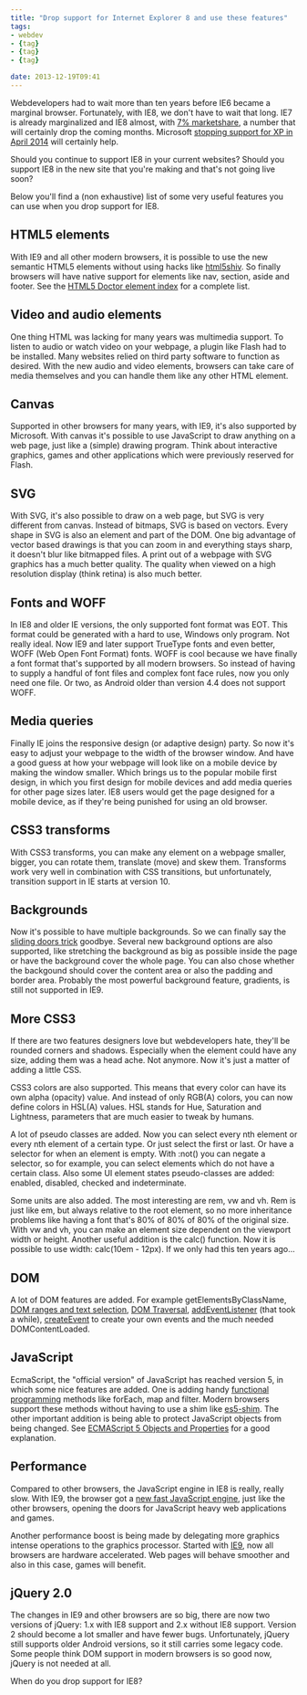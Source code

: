 ```yaml
---
title: "Drop support for Internet Explorer 8 and use these features"
tags:
- webdev
- {tag}
- {tag}
- {tag}

date: 2013-12-19T09:41
---
```


Webdevelopers had to wait more than ten years before IE6 became a marginal browser. Fortunately, with IE8, we don't have to wait that long. IE7 is already marginalized and IE8 almost, with [7% marketshare](http://gs.statcounter.com/#browser_version_partially_combined-ww-monthly-201212-201312), a number that will certainly drop the coming months. Microsoft [stopping support for XP in April 2014](http://www.microsoft.com/en-us/windows/enterprise/endofsupport.aspx) will certainly help.

Should you continue to support IE8 in your current websites? Should you support IE8 in the new site that you're making and that's not going live soon?

Below you'll find a (non exhaustive) list of some very useful features you can use when you drop support for IE8.

## HTML5 elements

With IE9 and all other modern browsers, it is possible to use the new semantic HTML5 elements without using hacks like [html5shiv](https://code.google.com/p/html5shiv/). So finally browsers will have native support for elements like nav, section, aside and footer. See the [HTML5 Doctor element index](http://html5doctor.com/element-index/) for a complete list.

## Video and audio elements

One thing HTML was lacking for many years was multimedia support. To listen to audio or watch video on your webpage, a plugin like Flash had to be installed. Many websites relied on third party software to function as desired. With the new audio and video elements, browsers can take care of media themselves and you can handle them like any other HTML element.

## Canvas

Supported in other browsers for many years, with IE9, it's also supported by Microsoft. With canvas it's possible to use JavaScript to draw anything on a web page, just like a (simple) drawing program. Think about interactive graphics, games and other applications which were previously reserved for Flash.

## SVG

With SVG, it's also possible to draw on a web page, but SVG is very different from canvas. Instead of bitmaps, SVG is based on vectors. Every shape in SVG is also an element and part of the DOM. One big advantage of vector based drawings is that you can zoom in and everything stays sharp, it doesn't blur like bitmapped files. A print out of a webpage with SVG graphics has a much better quality. The quality when viewed on a high resolution display (think retina) is also much better.

## Fonts and WOFF

In IE8 and older IE versions, the only supported font format was EOT. This format could be generated with a hard to use, Windows only program. Not really ideal. Now IE9 and later support TrueType fonts and even better, WOFF (Web Open Font Format) fonts. WOFF is cool because we have finally a font format that's supported by all modern browsers. So instead of having to supply a handful of font files and complex font face rules, now you only need one file. Or two, as Android older than version 4.4 does not support WOFF.

## Media queries

Finally IE joins the responsive design (or adaptive design) party. So now it's easy to adjust your webpage to the width of the browser window. And have a good guess at how your webpage will look like on a mobile device by making the window smaller. Which brings us to the popular mobile first design, in which you first design for mobile devices and add media queries for other page sizes later. IE8 users would get the page designed for a mobile device, as if they're being punished for using an old browser.

## CSS3 transforms

With CSS3 transforms, you can make any element on a webpage smaller, bigger, you can rotate them, translate (move) and skew them. Transforms work very well in combination with CSS transitions, but unfortunately, transition support in IE starts at version 10.

## Backgrounds

Now it's possible to have multiple backgrounds. So we can finally say the [sliding doors trick](http://alistapart.com/article/slidingdoors) goodbye. Several new background options are also supported, like stretching the background as big as possible inside the page or have the background cover the whole page. You can also chose whether the backgound should cover the content area or also the padding and border area. Probably the most powerful background feature, gradients, is still not supported in IE9.

## More CSS3

If there are two features designers love but webdevelopers hate, they'll be rounded corners and shadows. Especially when the element could have any size, adding them was a head ache. Not anymore. Now it's just a matter of adding a little CSS.

CSS3 colors are also supported. This means that every color can have its own alpha (opacity) value. And instead of only RGB(A) colors, you can now define colors in HSL(A) values. HSL stands for Hue, Saturation and Lightness, parameters that are much easier to tweak by humans. 

A lot of pseudo classes are added. Now you can select every nth element or every nth element of a certain type. Or just select the first or last. Or have a selector for when an element is empty. With :not() you can negate a selector, so for example, you can select elements which do not have a certain class. Also some UI element states pseudo-classes are added: enabled, disabled, checked and indeterminate.

Some units are also added. The most interesting are rem, vw and vh. Rem is just like em, but always relative to the root element, so no more inheritance problems like having a font that's 80% of 80% of 80% of the original size. With vw and vh, you can make an element size dependent on the viewport width or height. Another useful addition is the calc() function. Now it is possible to use width: calc(10em - 12px). If we only had this ten years ago...

## DOM

A lot of DOM features are added. For example getElementsByClassName, [DOM ranges and text selection](http://blogs.msdn.com/b/ie/archive/2010/05/11/dom-range.aspx), [DOM Traversal](http://blogs.msdn.com/b/ie/archive/2010/07/30/dom-traversal.aspx), [addEventListener](http://blogs.msdn.com/b/ie/archive/2010/03/26/dom-level-3-events-support-in-ie9.aspx) (that took a while), [createEvent](http://msdn.microsoft.com/en-us/library/ie/ff975304%28v=vs.85%29.aspx) to create your own events and the much needed DOMContentLoaded.

## JavaScript

EcmaScript, the "official version" of JavaScript has reached version 5, in which some nice features are added. One is adding handy [functional programming](http://en.wikipedia.org/wiki/Functional_programming) methods like forEach, map and filter. Modern browsers support these methods without having to use a shim like [es5-shim](https://github.com/kriskowal/es5-shim). The other important addition is being able to protect JavaScript objects from being changed. See [ECMAScript 5 Objects and Properties](http://ejohn.org/blog/ecmascript-5-objects-and-properties/) for a good explanation.

## Performance

Compared to other browsers, the JavaScript engine in IE8 is really, really slow. With IE9, the browser got a [new fast JavaScript engine](http://arstechnica.com/information-technology/2010/11/internet-explorer-9-platform-preview-7-performance-is-the-priority/), just like the other browsers, opening the doors for JavaScript heavy web applications and games.

Another performance boost is being made by delegating more graphics intense operations to the graphics processor. Started with [IE9](http://blogs.msdn.com/b/ie/archive/2010/04/09/benefits-of-gpu-powered-html5.aspx), now all browsers are hardware accelerated. Web pages will behave smoother and also in this case, games will benefit.

## jQuery 2.0

The changes in IE9 and other browsers are so big, there are now two versions of jQuery: 1.x with IE8 support and 2.x without IE8 support. Version 2 should become a lot smaller and have fewer bugs. Unfortunately, jQuery still supports older Android versions, so it still carries some legacy code. Some people think DOM support in modern browsers is so good now, jQuery is not needed at all.

When do you drop support for IE8?
